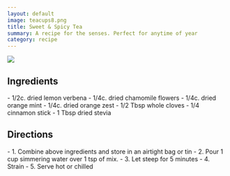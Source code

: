 ```yaml
---
layout: default
image: teacups8.png
title: Sweet & Spicy Tea
summary: A recipe for the senses. Perfect for anytime of year
category: recipe
---
```

<img src="{{site.baseurl}}/img/teacups8.png" class="img-resize">

<h2 class="recipe-center">Ingredients</h2>
- 1/2c. dried lemon verbena
- 1/4c. dried chamomile flowers
- 1/4c. dried orange mint
- 1/4c. dried orange zest
- 1/2 Tbsp whole cloves
- 1/4 cinnamon stick
- 1 Tbsp dried stevia

<h2 class="recipe-center">Directions</h2>
- 1. Combine above ingredients and store in an airtight bag or tin
- 2. Pour 1 cup simmering water over 1 tsp of mix.
- 3. Let steep for 5 minutes
- 4. Strain
- 5. Serve hot or chilled
